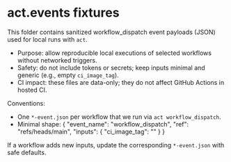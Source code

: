 # act.events fixtures

This folder contains sanitized workflow_dispatch event payloads (JSON) used for local runs with `act`.

- Purpose: allow reproducible local executions of selected workflows without networked triggers.
- Safety: do not include tokens or secrets; keep inputs minimal and generic (e.g., empty `ci_image_tag`).
- CI impact: these files are data-only; they do not affect GitHub Actions in hosted CI.

Conventions:

- One `*-event.json` per workflow that we run via `act workflow_dispatch`.
- Minimal shape:
  {
  "event_name": "workflow_dispatch",
  "ref": "refs/heads/main",
  "inputs": { "ci_image_tag": "" }
  }

If a workflow adds new inputs, update the corresponding `*-event.json` with safe defaults.
